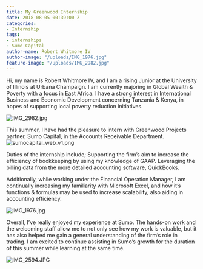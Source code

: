 ```yaml
---
title: My Greenwood Internship
date: 2018-08-05 00:39:00 Z
categories:
- Internship
tags:
- internships
- Sumo Capital
author-name: Robert Whitmore IV
author-image: "/uploads/IMG_1976.jpg"
feature-image: "/uploads/IMG_2982.jpg"
---
```


Hi, my name is Robert Whitmore IV, and I am a rising Junior at the University of Illinois at Urbana Champaign.  I am currently majoring in Global Wealth & Poverty with a focus in East Africa. I have a strong interest in International Business and Economic Development concerning Tanzania & Kenya, in hopes of supporting local poverty reduction initiatives.

![IMG_2982.jpg](/uploads/IMG_2982.jpg)

This summer, I have had the pleasure to intern with Greenwood Projects partner, Sumo Capital, in the Accounts Receivable Department. 
![sumocapital_web_v1.png](/uploads/sumocapital_web_v1.png)

Duties of the internship include; Supporting the firm’s aim to increase the efficiency of bookkeeping by using my knowledge of GAAP. Leveraging the billing data from the more detailed accounting software, QuickBooks.

Additionally, while working under the Financial Operation Manager, I am continually increasing my familiarity with Microsoft Excel, and how it’s functions & formulas may be used to increase scalability, also aiding in accounting efficiency.

![IMG_1976.jpg](/uploads/IMG_1976.jpg)

Overall, I’ve really enjoyed my experience at Sumo.  The hands-on work and the welcoming staff allow me to not only see how my work is valuable, but it has also helped me gain a general understanding of the firm’s role in trading. I am excited to continue assisting in Sumo’s growth for the duration of this summer while learning at the same time.

![IMG_2594.JPG](/uploads/IMG_2594.JPG)

